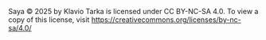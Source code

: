 Saya © 2025 by Klavio Tarka is licensed under CC BY-NC-SA 4.0. To view a copy of this license, visit https://creativecommons.org/licenses/by-nc-sa/4.0/ 
